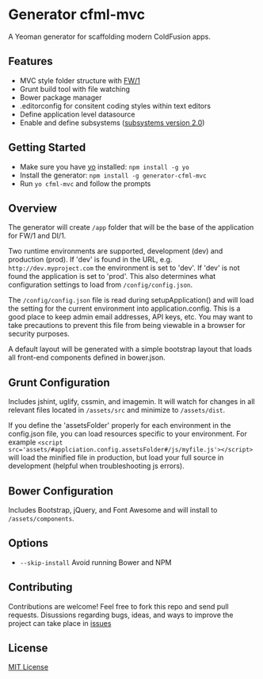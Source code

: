 # Generator cfml-mvc
A Yeoman generator for scaffolding modern ColdFusion apps.

## Features
* MVC style folder structure with [FW/1](https://github.com/framework-one/fw1)
* Grunt build tool with file watching
* Bower package manager
* .editorconfig for consitent coding styles within text editors
* Define application level datasource
* Enable and define subsystems ([subsystems version 2.0](http://framework-one.github.io/documentation/using-subsystems.html#subsystems-10-vs-20))

## Getting Started
* Make sure you have [yo](http://yeoman.io) installed: `npm install -g yo`
* Install the generator: `npm install -g generator-cfml-mvc`
* Run `yo cfml-mvc` and follow the prompts

## Overview
The generator will create `/app` folder that will be the base of the application for FW/1 and DI/1.

Two runtime environments are supported, development (dev) and production (prod). If 'dev' is found in the URL, e.g. `http://dev.myproject.com` the environment is set to 'dev'. If 'dev' is not found the application is set to 'prod'. This also determines what configuration settings to load from `/config/config.json`.

The `/config/config.json` file is read during setupApplication() and will load the setting for the current environment into application.config. This is a good place to keep admin email addresses, API keys, etc. You may want to take precautions to prevent this file from being viewable in a browser for security purposes.

A default layout will be generated with a simple bootstrap layout that loads all front-end components defined in bower.json.

## Grunt Configuration
Includes jshint, uglify, cssmin, and imagemin. It will watch for changes in all relevant files located in `/assets/src` and minimize to `/assets/dist`.

If you define the 'assetsFolder' properly for each environment in the config.json file, you can load resources specific to your environment. For example `<script src='assets/#applciation.config.assetsFolder#/js/myfile.js'></script>` will load the minified file in production, but load your full source in development (helpful when troubleshooting js errors).

## Bower Configuration
Includes Bootstrap, jQuery, and Font Awesome and will install to `/assets/components`.

## Options
* `--skip-install`
  Avoid running Bower and NPM

## Contributing
Contributions are welcome! Feel free to fork this repo and send pull requests. Disussions regarding bugs, ideas, and ways to improve the project can take place in [issues](https://github.com/stevemilburn/generator-cfml-mvc/issues)

## License
[MIT License](http://en.wikipedia.org/wiki/MIT_License)

